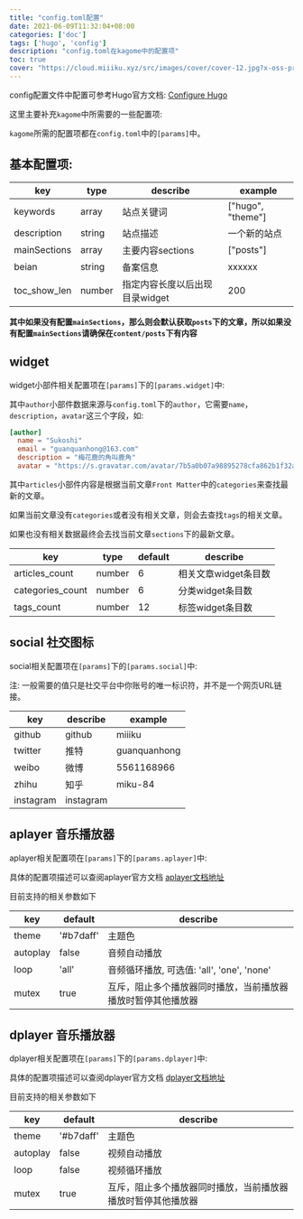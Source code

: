 ```yaml
---
title: "config.toml配置"
date: 2021-06-09T11:32:04+08:00
categories: ['doc']
tags: ['hugo', 'config']
description: "config.toml在kagome中的配置项"
toc: true
cover: "https://cloud.miiiku.xyz/src/images/cover/cover-12.jpg?x-oss-process=style/webp"
---
```


config配置文件中配置可参考Hugo官方文档: [Configure Hugo](https://gohugo.io/getting-started/configuration/)

这里主要补充`kagome`中所需要的一些配置项:

`kagome`所需的配置项都在`config.toml`中的`[params]`中。

## 基本配置项:

| key          	| type   	| describe                       	| example           	|
|--------------	|--------	|--------------------------------	|-------------------	|
| keywords     	| array  	| 站点关键词                     	| ["hugo", "theme"] 	|
| description  	| string 	| 站点描述                       	| 一个新的站点      	|
| mainSections 	| array  	| 主要内容sections               	| ["posts"]         	|
| beian        	| string 	| 备案信息                       	| xxxxxx            	|
| toc_show_len 	| number 	| 指定内容长度以后出现目录widget 	| 200               	|

**其中如果没有配置`mainSections`，那么则会默认获取`posts`下的文章，所以如果没有配置`mainSections`请确保在`content/posts`下有内容**


## widget

widget小部件相关配置项在`[params]`下的`[params.widget]`中:

其中`author`小部件数据来源与`config.toml`下的`author`，它需要`name`，`description`，`avatar`这三个字段，如:

```toml
[author]
  name = "Sukoshi"
  email = "guanquanhong@163.com"
  description = "梅花鹿的角叫鹿角"
  avatar = "https://s.gravatar.com/avatar/7b5a0b07a98895278cfa862b1f32ae8f?s=200&r=g&d=retro"
```

其中`articles`小部件内容是根据当前文章`Front Matter`中的`categories`来查找最新的文章。

如果当前文章没有`categories`或者没有相关文章，则会去查找`tags`的相关文章。

如果也没有相关数据最终会去找当前文章`sections`下的最新文章。

| key              	| type   	| default 	| describe             	|
|------------------	|--------	|---------	|----------------------	|
| articles_count   	| number 	| 6       	| 相关文章widget条目数 	|
| categories_count 	| number 	| 6       	| 分类widget条目数     	|
| tags_count       	| number 	| 12      	| 标签widget条目数     	|


## social 社交图标

social相关配置项在`[params]`下的`[params.social]`中:

注: 一般需要的值只是社交平台中你账号的唯一标识符，并不是一个网页URL链接。

| key       	| describe  	| example      	|
|-----------	|-----------	|--------------	|
| github    	| github    	| miiiku       	|
| twitter   	| 推特      	| guanquanhong 	|
| weibo     	| 微博      	| 5561168966   	|
| zhihu     	| 知乎      	| miku-84      	|
| instagram 	| instagram 	|              	|

## aplayer 音乐播放器

aplayer相关配置项在`[params]`下的`[params.aplayer]`中:

具体的配置项描述可以查阅aplayer官方文档 [aplayer文档地址](https://aplayer.js.org/#/)

目前支持的相关参数如下

| key      	| default   	| describe                                                     	|
|----------	|-----------	|--------------------------------------------------------------	|
| theme    	| '#b7daff' 	| 主题色                                                       	|
| autoplay 	| false     	| 音频自动播放                                                 	|
| loop     	| 'all'     	| 音频循环播放, 可选值: 'all', 'one', 'none'                   	|
| mutex    	| true      	| 互斥，阻止多个播放器同时播放，当前播放器播放时暂停其他播放器 	|


## dplayer 音乐播放器

dplayer相关配置项在`[params]`下的`[params.dplayer]`中:

具体的配置项描述可以查阅dplayer官方文档 [dplayer文档地址](https://dplayer.js.org/#/)

目前支持的相关参数如下

| key      	| default   	| describe                                                     	|
|----------	|-----------	|--------------------------------------------------------------	|
| theme    	| '#b7daff' 	| 主题色                                                       	|
| autoplay 	| false     	| 视频自动播放                                                 	|
| loop     	| false     	| 视频循环播放                                                 	|
| mutex    	| true      	| 互斥，阻止多个播放器同时播放，当前播放器播放时暂停其他播放器 	|